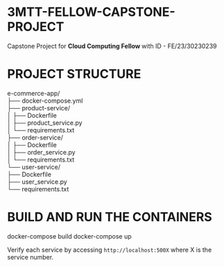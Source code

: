 # 3MTT-FELLOW-CAPSTONE-PROJECT
Capstone Project for <strong>Cloud Computing Fellow </strong> with ID - FE/23/30230239

# PROJECT STRUCTURE

e-commerce-app/ <br>
├── docker-compose.yml <br>
├── product-service/ <br>
│   ├── Dockerfile <br>
│   ├── product_service.py <br>
│   └── requirements.txt <br>
├── order-service/ <br>
│   ├── Dockerfile <br>
│   ├── order_service.py <br>
│   └── requirements.txt <br>
└── user-service/ <br>
    ├── Dockerfile <br>
    ├── user_service.py <br>
    └── requirements.txt

# BUILD AND RUN THE CONTAINERS

docker-compose build
docker-compose up

Verify each service by accessing `http://localhost:500X` where X is the service number.
